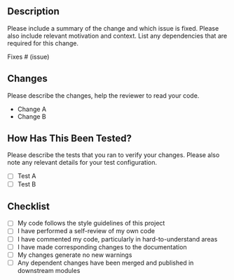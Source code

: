 ## Description

Please include a summary of the change and which issue is fixed. Please also include relevant motivation and context. List any dependencies that are required for this change.

Fixes # (issue)

## Changes

Please describe the changes, help the reviewer to read your code.

-   Change A
-   Change B

## How Has This Been Tested?

Please describe the tests that you ran to verify your changes. Please also note any relevant details for your test configuration.

-   [ ] Test A
-   [ ] Test B

## Checklist

-   [ ] My code follows the style guidelines of this project
-   [ ] I have performed a self-review of my own code
-   [ ] I have commented my code, particularly in hard-to-understand areas
-   [ ] I have made corresponding changes to the documentation
-   [ ] My changes generate no new warnings
-   [ ] Any dependent changes have been merged and published in downstream modules
